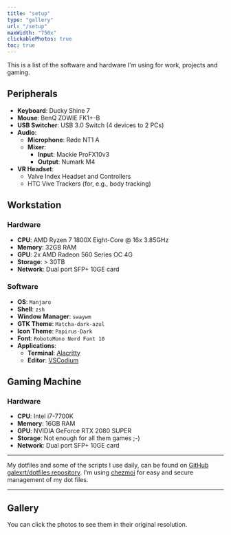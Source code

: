 ```yaml
---
title: "setup"
type: "gallery"
url: "/setup"
maxWidth: "750x"
clickablePhotos: true
toc: true
---
```


This is a list of the software and hardware I'm using for work, projects and gaming.

## Peripherals

* **Keyboard**: Ducky Shine 7
* **Mouse**: BenQ ZOWIE FK1+-B
* **USB Switcher**: USB 3.0 Switch (4 devices to 2 PCs)
* **Audio**:
    * **Microphone**: Røde NT1 A
    * **Mixer**:
        * **Input**: Mackie ProFX10v3
        * **Output**: Numark M4
* **VR Headset**:
    * Valve Index Headset and Controllers
    * HTC Vive Trackers (for, e.g., body tracking)

## Workstation

### Hardware

* **CPU**: AMD Ryzen 7 1800X Eight-Core @ 16x 3.85GHz
* **Memory**: 32GB RAM
* **GPU**: 2x AMD Radeon 560 Series OC 4G
* **Storage**: > 30TB
* **Network**: Dual port SFP+ 10GE card

### Software

* **OS**: `Manjaro`
* **Shell**: `zsh`
* **Window Manager**: `swaywm`
* **GTK Theme**: `Matcha-dark-azul`
* **Icon Theme**: `Papirus-Dark`
* **Font**: `RobotoMono Nerd Font 10`
* **Applications**:
    * **Terminal**: [Alacritty](https://github.com/alacritty/alacritty)
    * **Editor**: [VSCodium](https://vscodium.com/)

## Gaming Machine

### Hardware
* **CPU**: Intel i7-7700K
* **Memory**: 16GB RAM
* **GPU**: NVIDIA GeForce RTX 2080 SUPER
* **Storage**: Not enough for all them games ;-)
* **Network**: Dual port SFP+ 10GE card


***

My dotfiles and some of the scripts I use daily, can be found on [GitHub galexrt/dotfiles repository](https://github.com/galexrt/dotfiles). I'm using [chezmoi](https://www.chezmoi.io/) for easy and secure management of my dot files.

***

## Gallery

You can click the photos to see them in their original resolution.
